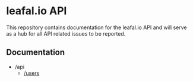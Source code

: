 # leafal.io API
This repository contains documentation for the leafal.io API and will serve as a hub for all API related issues to be reported.

## Documentation
* /api
  * [/users](Users.md)
